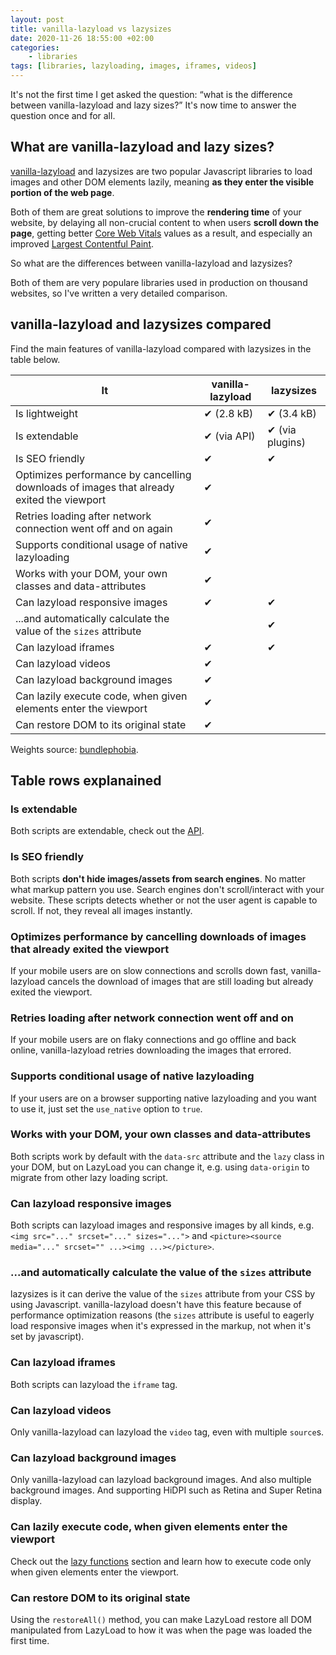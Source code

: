 ```yaml
---
layout: post
title: vanilla-lazyload vs lazysizes
date: 2020-11-26 18:55:00 +02:00
categories:
    - libraries
tags: [libraries, lazyloading, images, iframes, videos]
---
```


It's not the first time I get asked the question: <q>what is the difference between vanilla-lazyload and lazy sizes?</q> It's now time to answer the question once and for all.

<!-- 🤫 Quick answer: find all the differences [in this table](https://github.com/verlok/vanilla-lazyload/blob/master/README.md#vanilla-lazyload-vs-lazysizes) -->

## What are vanilla-lazyload and lazy sizes?

[vanilla-lazyload](https://github.com/verlok/vanilla-lazyload/) and lazysizes are two popular Javascript libraries to load images and other DOM elements lazily, meaning <strong>as they enter the visible portion of the web page</strong>. 

Both of them are great solutions to improve the <strong>rendering time</strong> of your website, by delaying all non-crucial content to when users <strong>scroll down the page</strong>, getting better [Core Web Vitals](https://web.dev/cwv) values as a result, and especially an improved [Largest Contentful Paint](https://web.dev/lcp). 

So what are the differences between vanilla-lazyload and lazysizes? 

Both of them are very populare libraries used in production on thousand websites, so I've written a very detailed comparison. 

## vanilla-lazyload and lazysizes compared 

Find the main features of vanilla-lazyload compared with lazysizes in the table below. 

| It                                                                                       | vanilla-lazyload | lazysizes   |
| ---------------------------------------------------------------------------------------- | ---------------- | ----------- |
| Is lightweight                                                                           | ✔ (2.8 kB)       | ✔ (3.4 kB)  |
| Is extendable                                                                            | ✔ (via API)          | ✔ (via plugins) |
| Is SEO friendly                                                                          | ✔                | ✔           |
| Optimizes performance by cancelling downloads of images that already exited the viewport | ✔                |             |
| Retries loading after network connection went off and on again                                 | ✔                |             |
| Supports conditional usage of native lazyloading                                         | ✔                |             |
| Works with your DOM, your own classes and data-attributes                                | ✔                |             |
| Can lazyload responsive images                                                           | ✔                | ✔           |
| ...and automatically calculate the value of the `sizes` attribute                        |                  | ✔           |
| Can lazyload iframes                                                                     | ✔                | ✔           |
| Can lazyload videos                                                                      | ✔                |             |
| Can lazyload background images                                                           | ✔                |             |
| Can lazily execute code, when given elements enter the viewport                          | ✔                |             |
| Can restore DOM to its original state                                                    | ✔                |             |

Weights source: [bundlephobia](https://bundlephobia.com/). 

## Table rows explanained

### Is extendable

Both scripts are extendable, check out the [API](#-api).

### Is SEO friendly

Both scripts **don't hide images/assets from search engines**. No matter what markup pattern you use. Search engines don't scroll/interact with your website. These scripts detects whether or not the user agent is capable to scroll. If not, they reveal all images instantly.

### Optimizes performance by cancelling downloads of images that already exited the viewport

If your mobile users are on slow connections and scrolls down fast, vanilla-lazyload cancels the download of images that are still loading but already exited the viewport.

### Retries loading after network connection went off and on

If your mobile users are on flaky connections and go offline and back online, vanilla-lazyload retries downloading the images that errored.

### Supports conditional usage of native lazyloading

If your users are on a browser supporting native lazyloading and you want to use it, just set the `use_native` option to `true`.

### Works with your DOM, your own classes and data-attributes

Both scripts work by default with the `data-src` attribute and the `lazy` class in your DOM, but on LazyLoad you can change it, e.g. using `data-origin` to migrate from other lazy loading script.

### Can lazyload responsive images

Both scripts can lazyload images and responsive images by all kinds, e.g. `<img src="..." srcset="..." sizes="...">` and `<picture><source media="..." srcset="" ...><img ...></picture>`.

### ...and automatically calculate the value of the `sizes` attribute

lazysizes is it can derive the value of the `sizes` attribute from your CSS by using Javascript.
vanilla-lazyload doesn't have this feature because of performance optimization reasons (the `sizes` attribute is useful to eagerly load responsive images when it's expressed in the markup, not when it's set by javascript).

### Can lazyload iframes

Both scripts can lazyload the `iframe` tag.

### Can lazyload videos

Only vanilla-lazyload can lazyload the `video` tag, even with multiple `source`s.

### Can lazyload background images

Only vanilla-lazyload can lazyload background images. And also multiple background images. And supporting HiDPI such as Retina and Super Retina display.

### Can lazily execute code, when given elements enter the viewport

Check out the [lazy functions](#lazy-functions) section and learn how to execute code only when given elements enter the viewport.

### Can restore DOM to its original state

Using the `restoreAll()` method, you can make LazyLoad restore all DOM manipulated from LazyLoad to how it was when the page was loaded the first time. 
